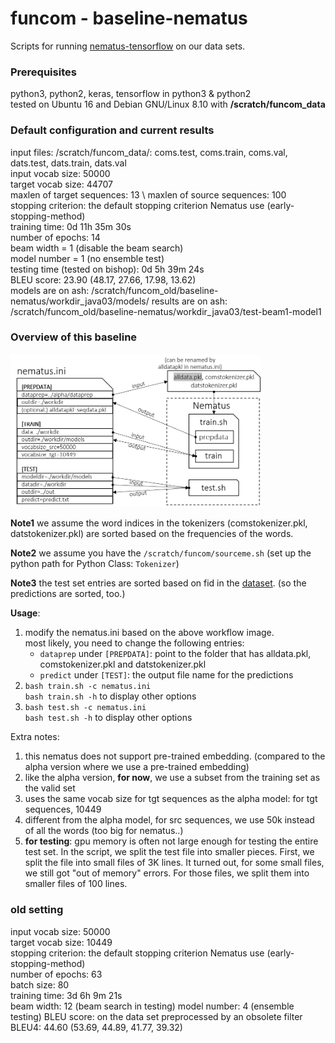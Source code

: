 # funcom - baseline-nematus

Scripts for running [nematus-tensorflow](https://github.com/EdinburghNLP/nematus/tree/tensorflow) on our data sets.

### Prerequisites
python3, python2, keras, tensorflow in python3 & python2\
tested on Ubuntu 16 and Debian GNU/Linux 8.10 with **/scratch/funcom_data**

### Default configuration and current results
input files: /scratch/funcom_data/: coms.test, coms.train, coms.val, dats.test, dats.train, dats.val \
input vocab size: 50000 \
target vocab size: 44707 \
maxlen of target sequences: 13 \ 
maxlen of source sequences: 100 \
stopping criterion: the default stopping criterion Nematus use (early-stopping-method) \
training time: 0d 11h 35m 30s \
number of epochs: 14 \
beam width = 1 (disable the beam search) \
model number = 1 (no ensemble test) \
testing time (tested on bishop): 0d 5h 39m 24s \
BLEU score: 23.90 (48.17, 27.66, 17.98, 13.62) \
models are on ash: /scratch/funcom_old/baseline-nematus/workdir_java03/models/
results are on ash: /scratch/funcom_old/baseline-nematus/workdir_java03/test-beam1-model1


### Overview of this baseline
<img src="workflow.png" width="400">

**Note1** we assume the word indices in the tokenizers (comstokenizer.pkl, datstokenizer.pkl) are sorted based on the frequencies of the words.

**Note2** we assume you have the ```/scratch/funcom/sourceme.sh``` (set up the python path for Python Class: ```Tokenizer```)

**Note3** the test set entries are sorted based on fid in the [dataset](https://github.com/mcmillco/funcom/tree/master/alpha/dataprep). (so the predictions are sorted, too.)

**Usage**:
1) modify the nematus.ini based on the above workflow image.\
   most likely, you need to change the following entries:
   * ```dataprep``` under ```[PREPDATA]```: point to the folder that has alldata.pkl, comstokenizer.pkl and datstokenizer.pkl
   * ```predict``` under ```[TEST]```: the output file name for the predictions
2) ```bash train.sh -c nematus.ini```\
   ```bash train.sh -h``` to display other options
3) ```bash test.sh -c nematus.ini```\
   ```bash test.sh -h``` to display other options

Extra notes:
1) this nematus does not support pre-trained embedding. (compared to the alpha version where we use a pre-trained embedding)
2) like the alpha version, **for now**, we use a subset from the training set as the valid set
3) uses the same vocab size for tgt sequences as the alpha model: for tgt sequences, 10449
4) different from the alpha model, for src sequences, we use 50k instead of all the words (too big for nematus..)
5) **for testing**: gpu memory is often not large enough for testing the entire test set. In the script, we split the test file into smaller pieces. First, we split the file into small files of 3K lines. It turned out, for some small files, we still got "out of memory" errors. For those files, we split them into smaller files of 100 lines.

### old setting
input vocab size: 50000 \
target vocab size: 10449 \
stopping criterion: the default stopping criterion Nematus use (early-stopping-method) \
number of epochs: 63 \
batch size: 80 \
training time: 3d 6h 9m 21s \
beam width: 12 (beam search in testing)
model number: 4 (ensemble testing)
BLEU score: on the data set preprocessed by an obsolete filter \
BLEU4: 44.60 (53.69, 44.89, 41.77, 39.32)
